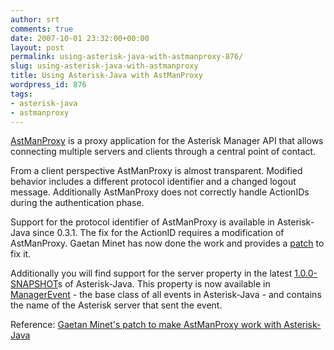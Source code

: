 ```yaml
---
author: srt
comments: true
date: 2007-10-01 23:32:00+00:00
layout: post
permalink: using-asterisk-java-with-astmanproxy-876/
slug: using-asterisk-java-with-astmanproxy
title: Using Asterisk-Java with AstManProxy
wordpress_id: 876
tags:
- asterisk-java
- astmanproxy
---
```



[AstManProxy](http://www.voip-info.org/wiki/view/AstManProxy)
is a proxy application for the Asterisk Manager API that allows connecting multiple servers and clients through a central point of contact.






From a client perspective AstManProxy is almost transparent. Modified behavior includes a different protocol identifier and a changed logout message. Additionally AstManProxy does not correctly handle ActionIDs during the authentication phase.






Support for the protocol identifier of AstManProxy is available in Asterisk-Java since 0.3.1. The fix for the ActionID requires a modification of AstManProxy. Gaetan Minet has now done the work and provides a [patch](http://dev.mcit.be/various/astmanproxy-asterisk-java.html) to fix it.






Additionally you will find support for the server property in the latest [1.0.0-SNAPSHOT](http://asterisk-java.org/download/1.0.0-SNAPSHOT/)s of Asterisk-Java. This property is now available in [ManagerEvent](http://asterisk-java.org/development/apidocs/org/asteriskjava/manager/event/ManagerEvent.html) - the base class of all events in Asterisk-Java - and contains the name of the Asterisk server that sent the event.






Reference: [Gaetan Minet's patch to make AstManProxy work with Asterisk-Java](http://dev.mcit.be/various/astmanproxy-asterisk-java.html)

